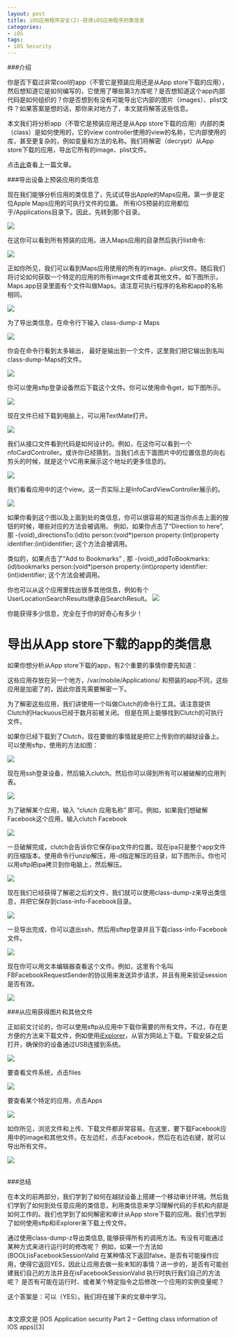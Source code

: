 ```yaml
---
layout: post  
title: iOS应用程序安全(2)-获得iOS应用程序的类信息   
categories:  
- iOS  
tags:    
- iOS Security
---   
```



###介绍

你是否下载过非常cool的app（不管它是预装应用还是从App store下载的应用），然后想知道它是如何编写的，它使用了哪些第3方库呢？是否想知道这个app内部代码是如何组织的？你是否想到有没有可能导出它内部的图片（images）、plist文件？如果答案是想的话，那你来对地方了，本文就将解答这些信息。


本文我们将分析app（不管它是预装应用还是从App store下载的应用）内部的类（class）是如何使用的，它的view controller使用的view的名称，它内部使用的库，甚至更复杂的，例如变量和方法的名称。我们将解密（decrypt）从App store下载的应用，导出它所有的image、plist文件。

点击[此][1]查看上一篇文章。

###导出设备上预装应用的类信息

现在我们能够分析应用的类信息了，先试试导出Apple的Maps应用。第一步是定位Apple Maps应用的可执行文件的位置。
所有iOS预装的应用都位于/Applications目录下。因此，先转到那个目录。

![](http://2we26u4fam7n16rz3a44uhbe1bq2.wpengine.netdna-cdn.com/wp-content/uploads/042613_1143_IOSApplicat1.png)

在这你可以看到所有预装的应用。进入Maps应用的目录然后执行list命令:

![](http://2we26u4fam7n16rz3a44uhbe1bq2.wpengine.netdna-cdn.com/wp-content/uploads/042613_1143_IOSApplicat2.png)


正如你所见，我们可以看到Maps应用使用的所有的image、plist文件。随后我们将讨论如何获取一个特定的应用的所有image文件或者其他文件。如下图所示，Maps.app目录里面有个文件叫做Maps。请注意可执行程序的名称和app的名称相同。

![](http://2we26u4fam7n16rz3a44uhbe1bq2.wpengine.netdna-cdn.com/wp-content/uploads/042613_1143_IOSApplicat3.png)


为了导出类信息，在命令行下输入 class-dump-z Maps

![](http://2we26u4fam7n16rz3a44uhbe1bq2.wpengine.netdna-cdn.com/wp-content/uploads/042613_1143_IOSApplicat4.png)


你会在命令行看到太多输出， 最好是输出到一个文件，这里我们把它输出到名叫class-dump-Maps的文件。

![](http://resources.infosecinstitute.com/wp-content/uploads/042613_1143_IOSApplicat5.png)


你可以使用sftp登录设备然后下载这个文件。你可以使用命令get，如下图所示。

![](http://2we26u4fam7n16rz3a44uhbe1bq2.wpengine.netdna-cdn.com/wp-content/uploads/042613_1143_IOSApplicat6.png)


现在文件已经下载到电脑上，可以用TextMate打开。

![](http://2we26u4fam7n16rz3a44uhbe1bq2.wpengine.netdna-cdn.com/wp-content/uploads/042613_1143_IOSApplicat7.png)



我们从接口文件看到代码是如何设计的。例如，在这你可以看到一个nfoCardController。或许你已经猜到，当我们点击下面图片中的位置信息的向右剪头的时候，就是这个VC用来展示这个地址的更多信息的。

![](http://resources.infosecinstitute.com/wp-content/uploads/042613_1143_IOSApplicat8.png)



我们看看应用中的这个view。这一页实际上是InfoCardViewController展示的。

![](http://resources.infosecinstitute.com/wp-content/uploads/042613_1143_IOSApplicat9.png)

如果你看到这个图以及上面到处的类信息，你可以很容易的知道当你点击上面的按钮的时候，哪些对应的方法会被调用。
例如，如果你点击了“Direction to here”, 那
-(void)_directionsTo:(id)to person:(void*)person property:(int)property identifier:(int)identifier;
这个方法会被调用。

类似的，如果点击了“Add to Bookmarks” , 那
-(void)_addToBookmarks:(id)bookmarks person:(void*)person property:(int)property identifier:(int)identifier;
这个方法会被调用。 

你也可以从这个应用里找出很多其他信息，例如有个UserLocationSearchResults继承自SearchResult。
![](http://resources.infosecinstitute.com/wp-content/uploads/042613_1143_IOSApplicat10.png)


你能获得多少信息，完全在于你的好奇心有多少！

# 导出从App store下载的app的类信息


如果你想分析从App store下载的app，有2个重要的事情你要先知道：

  这些应用存放在另一个地方，/var/mobile/Applications/
  和预装的app不同，这些应用是加密了的，因此你首先需要解密一下。

为了解密这些应用，我们讲使用一个叫做Clutch的命令行工具。请注意提供Clutch的Hackuous已经于数月前被关闭。
但是在网上能够找到Clutch的可执行文件。

如果你已经下载到了Clutch，现在要做的事情就是把它上传到你的越狱设备上。可以使用sftp，使用的方法如图：

![](http://2we26u4fam7n16rz3a44uhbe1bq2.wpengine.netdna-cdn.com/wp-content/uploads/042613_1143_IOSApplicat11.png)



现在用ssh登录设备，然后输入clutch。然后你可以得到所有可以被破解的应用列表。

![](http://resources.infosecinstitute.com/wp-content/uploads/042613_1143_IOSApplicat12.png)


为了破解某个应用，输入 “clutch 应用名称” 即可。例如，如果我们想破解Facebook这个应用，输入clutch Facebook

![](http://resources.infosecinstitute.com/wp-content/uploads/042613_1143_IOSApplicat13.png)


一旦破解完成，clutch会告诉你它保存ipa文件的位置。现在ipa只是整个app文件的压缩版本。使用命令行unzip解压，用-d指定解压的目录，如下图所示。你也可以用sftp把ipa拷贝到你电脑上，然后解压。

![](http://2we26u4fam7n16rz3a44uhbe1bq2.wpengine.netdna-cdn.com/wp-content/uploads/042613_1143_IOSApplicat14.png)


现在我们已经获得了解密之后的文件，我们就可以使用class-dump-z来导出类信息，并把它保存到class-info-Facebook目录。

![](http://2we26u4fam7n16rz3a44uhbe1bq2.wpengine.netdna-cdn.com/wp-content/uploads/042613_1143_IOSApplicat15.png)

一旦导出完成，你可以退出ssh，然后用sftep登录并且下载class-info-Facebook文件。

![](http://2we26u4fam7n16rz3a44uhbe1bq2.wpengine.netdna-cdn.com/wp-content/uploads/042613_1143_IOSApplicat16.png)


现在你可以用文本编辑器查看这个文件。例如，这里有个名叫FBFacebookRequestSender的协议用来发送异步请求，并且有用来验证session是否有效。

![](http://2we26u4fam7n16rz3a44uhbe1bq2.wpengine.netdna-cdn.com/wp-content/uploads/042613_1143_IOSApplicat17.png)




###从应用获得图片和其他文件


正如前文讨论的，你可以使用sftp从应用中下载你需要的所有文件。不过，存在更方便的方法来下载文件，例如使用[iExplorer][2]，从官方网站上下载。下载安装之后打开，确保你的设备通过USB连接到系统。

![](http://2we26u4fam7n16rz3a44uhbe1bq2.wpengine.netdna-cdn.com/wp-content/uploads/042613_1143_IOSApplicat18.png)



要查看文件系统，点击files

![](http://resources.infosecinstitute.com/wp-content/uploads/042613_1143_IOSApplicat19.png)


要查看某个特定的应用，点击Apps

![](http://2we26u4fam7n16rz3a44uhbe1bq2.wpengine.netdna-cdn.com/wp-content/uploads/042613_1143_IOSApplicat20.png)


如你所见，浏览文件和上传、下载文件都非常容易。在这里，要下载Facebook应用中的image和其他文件。在左边栏，点击Facebook，然后在右边右键，就可以导出所有文件。

![](http://2we26u4fam7n16rz3a44uhbe1bq2.wpengine.netdna-cdn.com/wp-content/uploads/042613_1143_IOSApplicat21.png)


<br/>
###总结

在本文的前两部分，我们学到了如何在越狱设备上搭建一个移动审计环境。然后我们学到了如何到处任意应用的类信息，利用类信息来学习理解代码的手机和内部是如何工作的。我们也学到了如何解密和审计从App store下载的应用。我们也学到了如何使用sftp和iExplorer来下载上传文件。

通过使用class-dump-z导出类信息, 能够获得所有的调用方法。有没有可能通过某种方式来进行运行时的修改呢？
例如，如果一个方法如(BOOL)isFacebookSessionValid 在某种情况下返回false，是否有可能操作应用，使得它返回YES，因此让应用去做一些未知的事情？进一步的，是否有可能创建我们自己的方法并且在isFacebookSessionValid 执行时执行我们自己的方法呢？
是否有可能在运行时、或者某个特定指令之后修改一个应用的实例变量呢？

这个答案是：可以（YES）。我们将在接下来的文章中学习。


<br/>
本文原文是 [IOS Application security Part 2 – Getting class information of IOS apps][3]

[1]: http://wufawei.com/2013/11/ios-application-security%281%29/
[2]: http://www.macroplant.com/iexplorer/download-ie3-mac.php
[3]: http://resources.infosecinstitute.com/ios-application-security-part-2-getting-class-information-of-ios-apps/